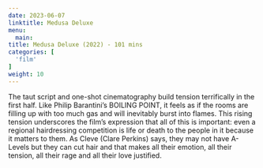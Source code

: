 ```yaml
---
date: 2023-06-07
linktitle: Medusa Deluxe
menu:
  main:
title: Medusa Deluxe (2022) - 101 mins
categories: [
  'film'
]
weight: 10
---
```


The taut script and one-shot cinematography build tension terrifically in the first half. Like Philip Barantini’s BOILING POINT, it feels as if the rooms are filling up with too much gas and will inevitably burst into flames. This rising tension underscores the film’s expression that all of this is important: even a regional hairdressing competition is life or death to the people in it because it matters to them. As Cleve (Clare Perkins) says, they may not have A-Levels but they can cut hair and that makes all their emotion, all their tension, all their rage and all their love justified. 

